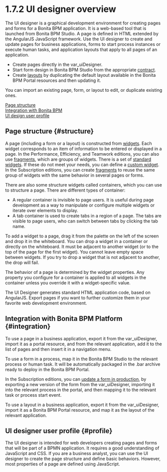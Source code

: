 
1.7.2 UI designer overview
==========================

The UI designer is a graphical development environment for creating pages and forms for a Bonita BPM application. It is a web-based tool that is launched from Bonita BPM Studio.
A page is defined in HTML extended by the AngularJS JavaScript framework.
Use the UI designer to create and update pages for business applications, forms to start process instances or execute human tasks, and application layouts that apply to all pages of an application.

-   Create pages directly in the var\_uiDesigner.
-   Start form design in Bonita BPM Studio from the appropriate [contract](/contracts-and-contexts-0).
-   Create [layouts](layouts) by duplicating the default layout available in the Bonita BPM Portal resources and then updating it.

You can import an existing page, form, or layout to edit, or duplicate existing ones.

[Page structure](#structure)\
[Integration with Bonita BPM](#integration)\
[UI design user profile](#profile)

Page structure {#structure}
--------------

A page (including a form or a layout) is constructed from [widgets](/widgets).
Each widget corresponds to an item of information to be entered or displayed in a page.
In the Performance, Efficiency, and Teamwork editions, you can also use [fragments](/fragments), which are groups of widgets.
There is a set of [standard widgets](/widgets). If these do not meet your needs, you can define a [custom widget](/custom-widget).
In the Subscription editions, you can create [fragments](/fragments) to reuse the same group of widgets with the same behavior in several pages or forms.

There are also some structure widgets called containers, which you can use to structure a page. There are different types of container:

-   A regular container is invisible to page users. It is useful during page development as a way to manipulate or configure multiple widgets or iterate over elements to display.
-   A tab container is used to create tabs in a region of a page. The tabs are visible to page users, who can switch between tabs by clicking the tab name.

To add a widget to a page, drag it from the palette on the left of the screen and drop it in the whiteboard. You can drop a widget in a container or directly on the whiteboard. It must be adjacent to another widget (or to the top of the page for the first widget). You cannot leave empty space between widgets. If you try to drop a widget that is not adjacent to another, the drop will fail.

The behavior of a page is determined by the widget properties. Any property you configure for a container is applied to all widgets in the container unless you override it with a widget-specific value.

The UI Designer generates standard HTML application code, based on AngularJS. Export pages if you want to further customize them in your favorite web development environment.

Integration with Bonita BPM Platform {#integration}
------------------------------------

To use a page in a business application, export it from the var\_uiDesigner, import it as a portal resource, and from the relevant application, add it to the list of pages and then insert it in a navigation menu.

To use a form in a process, map it in the Bonita BPM Studio to the relevant process or human task. It will be automatically packaged in the .bar archive ready to deploy in the Bonita BPM Portal.

In the Subscription editions, you can [update a form in production](/live-update#forms), by exporting a new version of the form from the var\_uiDesigner, importing it into the relevant process in the portal,
and then mapping it to the relevant task or process start event.

To use a layout in a business application, export it from the var\_uiDesigner, import it as a Bonita BPM Portal resource, and map it as the layout of the relevant application.

UI designer user profile {#profile}
------------------------

The UI designer is intended for web developers creating pages and forms that will be part of a BPMN application. It requires a good understanding of JavaScript and CSS. If you are a business analyst, you can use the UI designer to create the page structure and define basic behaviors. However, most properties of a page are defined using JavaScript.

